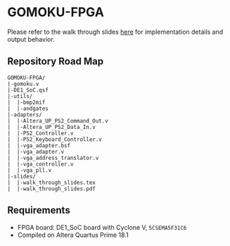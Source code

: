 # GOMOKU-FPGA

Please refer to the walk through slides [here](https://tingfengx.github.io/GOMOKU-FPGA/slides/walk_through_slides.pdf) for implementation details and output behavior.

## Repository Road Map
```
GOMOKU-FPGA/
|-gomoku.v
|-DE1_SoC.qsf
|-utils/
|  |-bmp2mif
|  |-andgates
|-adapters/
|  |-Altera_UP_PS2_Command_Out.v
|  |-Altera_UP_PS2_Data_In.v
|  |-PS2_Controller.v
|  |-PS2_Keyboard_Controller.v
|  |-vga_adapter.bsf
|  |-vga_adapter.v
|  |-vga_address_translator.v
|  |-vga_controller.v
|  |-vga_pll.v
|-slides/
|  |-walk_through_slides.tex
|  |-walk_through_slides.pdf
```

## Requirements
- FPGA board: DE1_SoC board with Cyclone V, ```5CSEMA5F31C6```
- Compiled on Altera Quartus Prime 18.1
